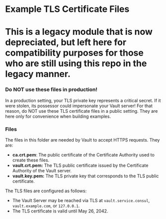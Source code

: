 # Example TLS Certificate Files
# This is a legacy module that is now depreciated, but left here for compatibility purposes for those who are still using this repo in the legacy manner.

### Do NOT use these files in production!

In a production setting, your TLS private key represents a critical secret. If it were stolen, its possessor could 
impersonate your Vault server! For that reason, do NOT use these TLS certificate files in a public setting. They are 
here only for convenience when building examples.

### Files

The files in this folder are needed by Vault to accept HTTPS requests. They are:

- **ca.crt.pem**: The public certificate of the Certificate Authority used to create these files.
- **vault.crt.pem:** The TLS public certificate issued by the Certificate Authority of the Vault server.
- **vault.key.pem:** The TLS private key that corresponds to the TLS public certificate.

The TLS files are configured as follows:

- The Vault Server may be reached via TLS at `vault.service.consul`, `vault.example.com`, or `127.0.0.1`.
- The TLS certificate is valid until May 26, 2042.

